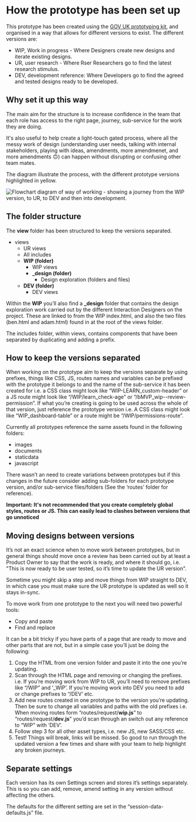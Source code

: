 # How the prototype has been set up

This prototype has been created using the [GOV UK prototyping kit](https://prototype-kit.service.gov.uk/docs/create-new-prototype), and organised in a way that allows for different versions to exist. The different versions are:

- WIP, Work in progress - Where Designers create new designs and iterate existing designs. 
- UR, user research - Where Rser Researchers go to find the latest research stimulus.
- DEV, development reference: Where Developers go to find the agreed and tested designs ready to be developed.

## Why set it up this way

The main aim for the structure is to increase confidence in the team that each role has access to the right page, journey, sub-service for the work they are doing.

It's also useful to help create a light-touch gated process, where all the messy work of design (understanding user needs, talking with internal stakeholders, playing with ideas, amendments, more amendmenet, and more amendments &#128579;) can happen without disrupting or confusing other team mates.

The diagram illustrate the process, with the different prototype versions highlighted in yellow.

![Flowchart diagram of way of working - showing a journey from the WIP version, to UR, to DEV and then into development.](/public/images/how-wow.png "Prototype and design process")


## The folder structure

The **view** folder has been structured to keep the versions separated.

- views
	- UR views
	- All includes
	- **WIP (folder)**
		- WIP views
		- **_design (folder)**
			- Design exploration (folders and files)
	- **DEV (folder)**
		- DEV views

Within the **WIP** you’ll also find a **_design** folder that contains the design exploration work carried out by the different Interaction Designers on the project. These are linked to from the WIP index.html, and also the two files (ben.html and adam.html) found in at the root of the views folder.

The includes folder, within views, contains components that have been separated by duplicating and adding a prefix.

## How to keep the versions separated

When working on the prototype aim to keep the versions separate by using prefixes, things like CSS, JS, routes names and variables can be prefixed with the prototype it belongs to and the name of the sub-service it has been created for i.e. a CSS class might look like  “WIP-LEARN_custom-header” or a JS route might look like “/WIP/learn_check-age” or “/bMVP_wip--review-permission”. If what you’re creating is going to be used across the whole of that version, just reference the prototype version i.e. A CSS class might look like “WIP_dashboard-table” or a route might be “/WIP/permissions-route”.

Currently all prototypes reference the same assets found in the following folders: 
- images
- documents
- staticdata
- javascript

There wasn’t an need to create variations between prototypes but if this changes in the future consider adding sub-folders for each prototype version, and/or sub-service files/folders (See the ‘routes’ folder for reference).

**Important: It's not recommended that you create completely global styles, routes or JS. This can easily lead to clashes between versions that go unnoticed**

## Moving designs between versions

It’s not an exact science when to move work between prototypes, but in general things should move once a review has been carried out by at least a Product Owner to say that the work is ready, and where it should go, i.e. "This is now ready to be user tested, so it’s time to update the UR version".

Sometime you might skip a step and move things from WIP straight to DEV, in which case you must make sure the UR prototype is updated as well so it stays in-sync.

To move work from one prototype to the next you will need two powerful tools:
- Copy and paste
- Find and replace

It can be a bit tricky if you have parts of a page that are ready to move and other parts that are not, but in a simple case you’ll just be doing the following:
1. Copy the HTML from one version folder and paste it into the one you’re updating.
2. Scan through the HTML page and removing or changing the prefixes. i.e. If you’re moving work from WIP to UR, you’ll need to remove prefixes like “/WIP” and ‘_WIP’. If you’re moving work into DEV you need to add or change prefixes to “/DEV’ etc.
3. Add new routes created in one prototype to the version you’re updating. Then be sure to change all variables and paths with the old prefixes i.e. When moving routes form “routes/request/**wip.js**” to “routes/request/**dev.js**” you’d scan through an switch out any reference to “WIP” with ‘DEV’.
4. Follow step 3 for all other asset types, i.e. new JS, new SASS/CSS etc.
5. Test! Things will break, links will be missed. So good to run through the updated version a few times and share with your team to help highlight any broken journeys. 

## Separate settings

Each version has its own Settings screen and stores it’s settings separately. This is so you can add, remove, amend setting in any version without affecting the others.

The defaults for the different setting are set in the “session-data-defaults.js” file.